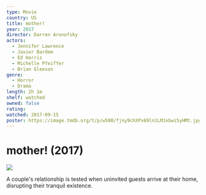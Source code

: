```yaml
---
type: Movie
country: US
title: mother!
year: 2017
director: Darren Aronofsky
actors:
  - Jennifer Lawrence
  - Javier Bardem
  - Ed Harris
  - Michelle Pfeiffer
  - Brian Gleeson
genre:
  - Horror
  - Drama
length: 2h 1m
shelf: watched
owned: false
rating:
watched: 2017-09-15
poster: https://image.tmdb.org/t/p/w500/fjny9chXPx69ln1LMJxbwi5yHMt.jpg
---
```


# mother! (2017)

![](https://image.tmdb.org/t/p/w500/fjny9chXPx69ln1LMJxbwi5yHMt.jpg)

A couple's relationship is tested when uninvited guests arrive at their home, disrupting their tranquil existence.